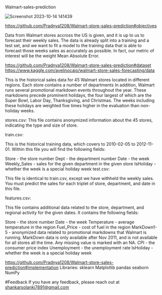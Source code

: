 Walmart-sales-prediction

![Screenshot 2023-10-14 141439](https://github.com/sk3271/Walmart-sales-prediction/assets/117064680/e31d209a-836d-4a44-8bb1-26f7fc6ac8db)


https://github.com/Pradnya1208/Walmart-store-sales-prediction#objectives

Data from Walmart stores accross the US is given, and it is up to us to forecast their weekly sales. The data is already split into a training and a test set, and we want to fit a model to the training data that is able to forecast those weeks sales as accurately as possible. In fact, our metric of interest will be the weight Mean Absolute Error.

https://github.com/Pradnya1208/Walmart-store-sales-prediction#dataset
https://www.kaggle.com/avelinocaio/walmart-store-sales-forecasting/data

This is the historical sales data for 45 Walmart stores located in different regions. Each store contains a number of departments In addition, Walmart runs several promotional markdown events throughout the year. These markdowns precede prominent holidays, the four largest of which are the Super Bowl, Labor Day, Thanksgiving, and Christmas. The weeks including these holidays are weighted five times higher in the evaluation than non-holiday weeks.

stores.csv: This file contains anonymized information about the 45 stores, indicating the type and size of store.

train.csv:

This is the historical training data, which covers to 2010-02-05 to 2012-11-01. Within this file you will find the following fields:

Store - the store number
Dept - the department number
Date - the week
Weekly_Sales - sales for the given department in the given store
IsHoliday - whether the week is a special holiday week
test.csv:

This file is identical to train.csv, except we have withheld the weekly sales. You must predict the sales for each triplet of store, department, and date in this file.

features.csv:

This file contains additional data related to the store, department, and regional activity for the given dates. It contains the following fields:

Store - the store number
Date - the week
Temperature - average temperature in the region
Fuel_Price - cost of fuel in the region
MarkDown1-5 - anonymized data related to promotional markdowns that Walmart is running. MarkDown data is only available after Nov 2011, and is not available for all stores all the time. Any missing value is marked with an NA.
CPI - the consumer price index
Unemployment - the unemployment rate
IsHoliday - whether the week is a special holiday week

https://github.com/Pradnya1208/Walmart-store-sales-prediction#implementation
Libraries: sklearn Matplotlib pandas seaborn NumPy

#Feedback
If you have any feedback, please reach out at shankarsolanki7891@gmail.com


















